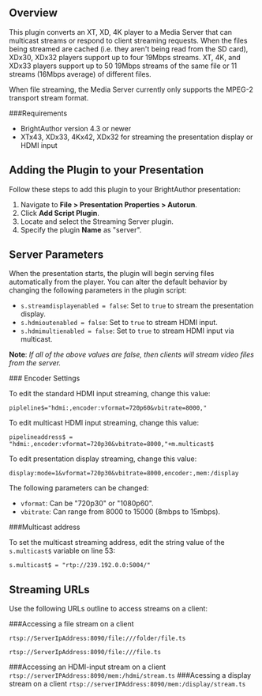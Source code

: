 Overview
--------
<p>This plugin converts an XT, XD, 4K player to a Media Server that can multicast streams or respond to client streaming requests. When the files being streamed are cached (i.e. they aren't being read from the SD card), XDx30, XDx32 players support up to four 19Mbps streams. XT, 4K, and XDx33 players support up to 50 19Mbps streams of the same file or 11 streams (16Mbps average) of different files.</p>
<p>When file streaming, the Media Server currently only supports the MPEG-2 transport stream format.</p>

###Requirements
<ul>
<li>BrightAuthor version 4.3 or newer</li>
<li>XTx43, XDx33, 4Kx42, XDx32 for streaming the presentation display or HDMI input</li>
</ul>

Adding the Plugin to your Presentation
-------------
<p>Follow these steps to add this plugin to your BrightAuthor presentation:</p>
<ol>
<li>Navigate to <strong>File > Presentation Properties > Autorun</strong>.</li>
<li>Click <strong>Add Script Plugin</strong>.</li>
<li>Locate and select the Streaming Server plugin.</li>
<li>Specify the plugin <strong>Name</strong> as "server".</li>
</ol>

Server Parameters
-------------
<p>When the presentation starts, the plugin will begin serving files automatically from the player. You can alter the default behavior by changing the following parameters in the plugin script:</p>
<ul>
<li><code>s.streamdisplayenabled = false</code>: Set to <code>true</code> to stream the presentation display.</li>
<li><code>s.hdmioutenabled = false</code>: Set to <code>true</code> to stream HDMI input.</li>
<li><code>s.hdmimultienabled = false</code>: Set to <code>true</code> to stream HDMI input via multicast.</li>
</ul>
<p><strong>Note</strong>: <em>If all of the above values are false, then clients will stream video files from the server.</em></p>
### Encoder Settings
<p>To edit the standard HDMI input streaming, change this value:</p>
<p><code>pipleline$="hdmi:,encoder:vformat=720p60&vbitrate=8000,"</code></p>

<p>To edit multicast HDMI input streaming, change this value:</p>
<p><code>pipelineaddress$ = "hdmi:,encoder:vformat=720p30&vbitrate=8000,"+m.multicast$</code></p>

<p>To edit presentation display streaming, change this value:</p>
<p><code>display:mode=1&vformat=720p30&vbitrate=8000,encoder:,mem:/display</code></p>

<p>The following parameters can be changed:</p>
<ul>
<li><code>vformat</code>: Can be "720p30" or "1080p60".</li>
<li><code>vbitrate</code>: Can range from 8000 to 15000 (8mbps to 15mbps).</li>
</ul>

###Multicast address
<p>To set the multicast streaming address, edit the string value of the <code>s.multicast$</code> variable on line 53:</p>
<p><code>s.multicast$ = "rtp://239.192.0.0:5004/"</code></p>

Streaming URLs
------------------
<p>Use the following URLs outline to access streams on a client:</p>
###Accessing a file stream on a client
<p><code>rtsp://ServerIpAddress:8090/file:///folder/file.ts</code></p>
<p><code>rtsp://ServerIpAddress:8090/file:///file.ts</code></p>
###Accessing an HDMI-input stream on a client
<code>rtsp://serverIPAddress:8090/mem:/hdmi/stream.ts</code>
###Acessing a display stream on a client
<code>rtsp://serverIPAddress:8090/mem:/display/stream.ts</code>

